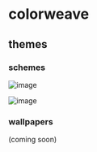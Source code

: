 # colorweave

## themes

### schemes

![image](https://github.com/user-attachments/assets/53295915-682c-4300-84d7-f86b62d29a51)

![image](https://github.com/user-attachments/assets/f5535ea3-24d2-411e-afe8-fa8d276ed39a)


### wallpapers

(coming soon)
